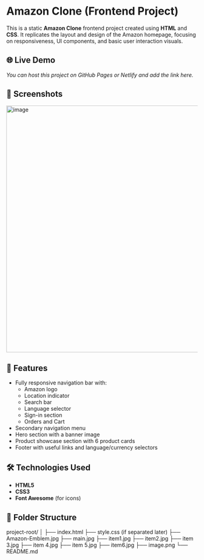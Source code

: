 # Amazon Clone (Frontend Project)

This is a static **Amazon Clone** frontend project created using **HTML** and **CSS**. It replicates the layout and design of the Amazon homepage, focusing on responsiveness, UI components, and basic user interaction visuals.

## 🌐 Live Demo
*You can host this project on GitHub Pages or Netlify and add the link here.*

## 📸 Screenshots

<img width="1365" height="648" alt="image" src="https://github.com/user-attachments/assets/abd76691-49c8-4645-9531-2bc28ac00ec0" />


## 🚀 Features

- Fully responsive navigation bar with:
  - Amazon logo
  - Location indicator
  - Search bar
  - Language selector
  - Sign-in section
  - Orders and Cart
- Secondary navigation menu
- Hero section with a banner image
- Product showcase section with 6 product cards
- Footer with useful links and language/currency selectors

## 🛠️ Technologies Used

- **HTML5**
- **CSS3**
- **Font Awesome** (for icons)

## 📁 Folder Structure
project-root/
│
├── index.html
├── style.css (if separated later)
├── Amazon-Emblem.jpg
├── main.jpg
├── item1.jpg
├── item2.jpg
├── item 3.jpg
├── item 4.jpg
├── item 5.jpg
├── item6.jpg
├── image.png
└── README.md

